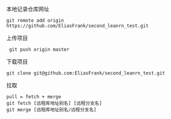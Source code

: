 本地记录仓库网址

```
git remote add origin https://github.com/EliasFrank/second_leanrn_test.git
```

上传项目

```
 git push origin master
```

下载项目

```
git clone git@github.com:EliasFrank/second_leanrn_test.git
```

拉取

```
pull = fetch + merge
git fetch [远程库地址别名] [远程分支名]
git merge [远程库地址别名/远程分支名]
```























